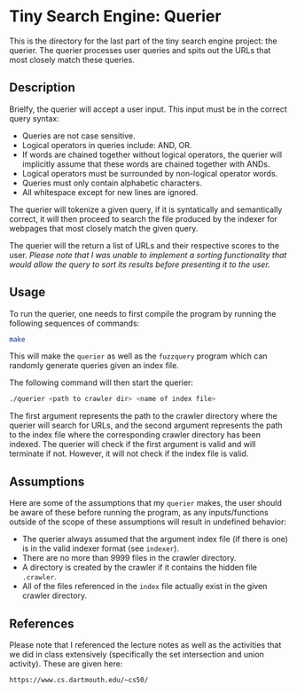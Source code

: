 # Tiny Search Engine: Querier
This is the directory for the last part of the tiny search engine project: the querier. 
The querier processes user queries and spits out the URLs that most closely match 
these queries. 

## Description
Brielfy, the querier will accept a user input. This input must be in the correct query
syntax:
- Queries are not case sensitive.
- Logical operators in queries include: AND, OR. 
- If words are chained together without logical operators, the querier will implicitly 
assume that these words are chained together with ANDs. 
- Logical operators must be surrounded by non-logical operator words. 
- Queries must only contain alphabetic characters. 
- All whitespace except for new lines are ignored.

The querier will tokenize a given query, if it is syntatically and semantically correct,
it will then proceed to search the file produced by the indexer for webpages that most
closely match the given query.

The querier will the return a list of URLs and their respective scores to the user. *Please
note that I was unable to implement a sorting functionality that would allow the query to
sort its results before presenting it to the user.*

## Usage
To run the querier, one needs to first compile the program by running the following sequences
of commands:
```bash
make
```
This will make the `querier` as well as the `fuzzquery` program which can randomly generate
queries given an index file.

The following command will then start the querier:
```bash
./querier <path to crawler dir> <name of index file>
```
The first argument represents the path to the crawler directory where the querier will
search for URLs, and the second argument represents the path to the index file where
the corresponding crawler directory has been indexed. The querier will check if the
first argument is valid and will terminate if not. However, it will not check if the
index file is valid. 

## Assumptions
Here are some of the assumptions that my `querier` makes, the user should be aware of these
before running the program, as any inputs/functions outside of the scope of these assumptions
will result in undefined behavior:
- The querier always assumed that the argument index file (if there is one) is in the valid
indexer format (see `indexer`).
- There are no more than 9999 files in the crawler directory.
- A directory is created by the crawler if it contains the hidden file `.crawler`.
- All of the files referenced in the `index` file actually exist in the given crawler 
directory.

## References
Please note that I referenced the lecture notes as well as the activities that we did 
in class extensively (specifically the set intersection and union activity). These are 
given here:
```
https://www.cs.dartmouth.edu/~cs50/
```
